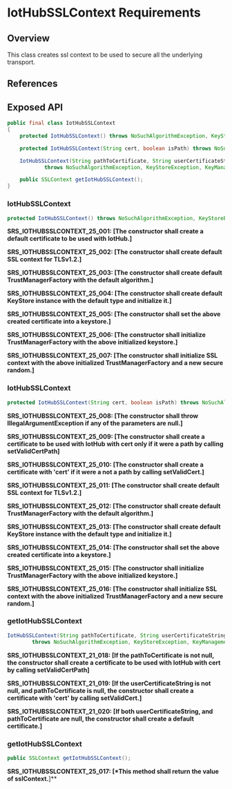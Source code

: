 # IotHubSSLContext Requirements

## Overview

This class creates ssl context to be used to secure all the underlying transport.

## References

## Exposed API

```java
public final class IotHubSSLContext
{
    protected IotHubSSLContext() throws NoSuchAlgorithmException, KeyStoreException, KeyManagementException, IOException, CertificateException;

    protected IotHubSSLContext(String cert, boolean isPath) throws NoSuchAlgorithmException, KeyStoreException, KeyManagementException, IOException, CertificateException;

    IotHubSSLContext(String pathToCertificate, String userCertificateString)
            throws NoSuchAlgorithmException, KeyStoreException, KeyManagementException, IOException, CertificateException

    public SSLContext getIotHubSSLContext();
}
```


### IotHubSSLContext

```java
protected IotHubSSLContext() throws NoSuchAlgorithmException, KeyStoreException, KeyManagementException, IOException, CertificateException;
```

**SRS_IOTHUBSSLCONTEXT_25_001: [**The constructor shall create a default certificate to be used with IotHub.**]**

**SRS_IOTHUBSSLCONTEXT_25_002: [**The constructor shall create default SSL context for TLSv1.2.**]**

**SRS_IOTHUBSSLCONTEXT_25_003: [**The constructor shall create default TrustManagerFactory with the default algorithm.**]**

**SRS_IOTHUBSSLCONTEXT_25_004: [**The constructor shall create default KeyStore instance with the default type and initialize it.**]**

**SRS_IOTHUBSSLCONTEXT_25_005: [**The constructor shall set the above created certificate into a keystore.**]**

**SRS_IOTHUBSSLCONTEXT_25_006: [**The constructor shall initialize TrustManagerFactory with the above initialized keystore.**]**

**SRS_IOTHUBSSLCONTEXT_25_007: [**The constructor shall initialize SSL context with the above initialized TrustManagerFactory and a new secure random.**]**


### IotHubSSLContext

```java
protected IotHubSSLContext(String cert, boolean isPath) throws NoSuchAlgorithmException, KeyStoreException, KeyManagementException, IOException, CertificateException;
```

**SRS_IOTHUBSSLCONTEXT_25_008: [**The constructor shall throw IllegalArgumentException if any of the parameters are null.**]**

**SRS_IOTHUBSSLCONTEXT_25_009: [**The constructor shall create a certificate to be used with IotHub with cert only if it were a path by calling setValidCertPath**]**

**SRS_IOTHUBSSLCONTEXT_25_010: [**The constructor shall create a certificate with 'cert' if it were a not a path by calling setValidCert.**]**

**SRS_IOTHUBSSLCONTEXT_25_011: [**The constructor shall create default SSL context for TLSv1.2.**]**

**SRS_IOTHUBSSLCONTEXT_25_012: [**The constructor shall create default TrustManagerFactory with the default algorithm.**]**

**SRS_IOTHUBSSLCONTEXT_25_013: [**The constructor shall create default KeyStore instance with the default type and initialize it.**]**

**SRS_IOTHUBSSLCONTEXT_25_014: [**The constructor shall set the above created certificate into a keystore.**]**

**SRS_IOTHUBSSLCONTEXT_25_015: [**The constructor shall initialize TrustManagerFactory with the above initialized keystore.**]**

**SRS_IOTHUBSSLCONTEXT_25_016: [**The constructor shall initialize SSL context with the above initialized TrustManagerFactory and a new secure random.**]**


### getIotHubSSLContext

```java
IotHubSSLContext(String pathToCertificate, String userCertificateString)
        throws NoSuchAlgorithmException, KeyStoreException, KeyManagementException, IOException, CertificateException
```

**SRS_IOTHUBSSLCONTEXT_21_018: [**If the pathToCertificate is not null, the constructor shall create a certificate to be used with IotHub with cert by calling setValidCertPath**]**

**SRS_IOTHUBSSLCONTEXT_21_019: [**If the userCertificateString is not null, and pathToCertificate is null, the constructor shall create a certificate with 'cert' by calling setValidCert.**]**

**SRS_IOTHUBSSLCONTEXT_21_020: [**If both userCertificateString, and pathToCertificate are null, the constructor shall create a default certificate.**]**


### getIotHubSSLContext

```java
public SSLContext getIotHubSSLContext();
```

**SRS_IOTHUBSSLCONTEXT_25_017: [*This method shall return the value of sslContext.**]**